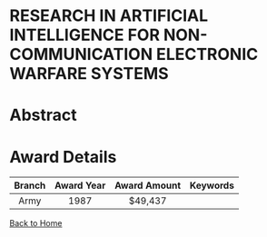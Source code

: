 
RESEARCH IN ARTIFICIAL INTELLIGENCE FOR NON-COMMUNICATION ELECTRONIC WARFARE SYSTEMS
====================================================================================

# Abstract


  

# Award Details

|Branch|Award Year|Award Amount|Keywords|
| :---: | :---: | :---: | :---: |
|Army|1987|$49,437||
  
  


[Back to Home](https://github.com/chrischow/dod_sbir_awards/Reports/CC/#899)